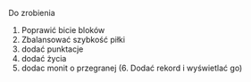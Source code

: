 Do zrobienia

1. Poprawić bicie bloków
2. Zbalansować szybkość piłki
3. dodać punktacje
4. dodać życia
5. dodac monit o przegranej
(6. Dodać rekord i wyświetlać go)
